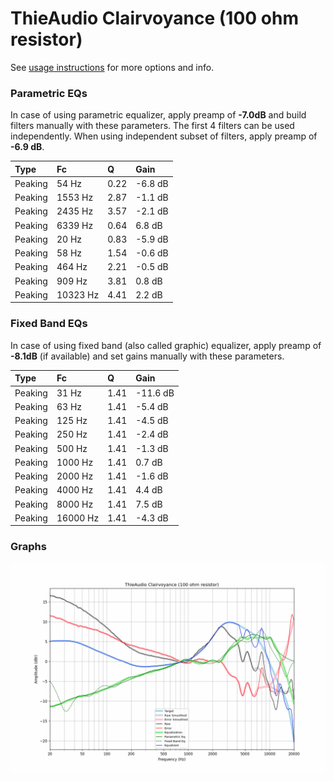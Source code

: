 # ThieAudio Clairvoyance (100 ohm resistor)
See [usage instructions](https://github.com/jaakkopasanen/AutoEq#usage) for more options and info.

### Parametric EQs
In case of using parametric equalizer, apply preamp of **-7.0dB** and build filters manually
with these parameters. The first 4 filters can be used independently.
When using independent subset of filters, apply preamp of **-6.9 dB**.

| Type    | Fc       |    Q | Gain    |
|:--------|:---------|:-----|:--------|
| Peaking | 54 Hz    | 0.22 | -6.8 dB |
| Peaking | 1553 Hz  | 2.87 | -1.1 dB |
| Peaking | 2435 Hz  | 3.57 | -2.1 dB |
| Peaking | 6339 Hz  | 0.64 | 6.8 dB  |
| Peaking | 20 Hz    | 0.83 | -5.9 dB |
| Peaking | 58 Hz    | 1.54 | -0.6 dB |
| Peaking | 464 Hz   | 2.21 | -0.5 dB |
| Peaking | 909 Hz   | 3.81 | 0.8 dB  |
| Peaking | 10323 Hz | 4.41 | 2.2 dB  |

### Fixed Band EQs
In case of using fixed band (also called graphic) equalizer, apply preamp of **-8.1dB**
(if available) and set gains manually with these parameters.

| Type    | Fc       |    Q | Gain     |
|:--------|:---------|:-----|:---------|
| Peaking | 31 Hz    | 1.41 | -11.6 dB |
| Peaking | 63 Hz    | 1.41 | -5.4 dB  |
| Peaking | 125 Hz   | 1.41 | -4.5 dB  |
| Peaking | 250 Hz   | 1.41 | -2.4 dB  |
| Peaking | 500 Hz   | 1.41 | -1.3 dB  |
| Peaking | 1000 Hz  | 1.41 | 0.7 dB   |
| Peaking | 2000 Hz  | 1.41 | -1.6 dB  |
| Peaking | 4000 Hz  | 1.41 | 4.4 dB   |
| Peaking | 8000 Hz  | 1.41 | 7.5 dB   |
| Peaking | 16000 Hz | 1.41 | -4.3 dB  |

### Graphs
![](./ThieAudio%20Clairvoyance%20(100%20ohm%20resistor).png)